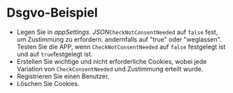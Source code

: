 # <a name="gdpr-sample"></a>Dsgvo-Beispiel

* Legen Sie in *appSettings. JSON*`CheckNotConsentNeeded` auf `false` fest, um Zustimmung zu erfordern. andernfalls auf "true" oder "weglassen". Testen Sie die APP, wenn `CheckNotConsentNeeded` auf `false` festgelegt ist und auf `true`festgelegt ist.
* Erstellen Sie wichtige und nicht erforderliche Cookies, wobei jede Variation von `CheckConsentNeeded` und Zustimmung erteilt wurde.
* Registrieren Sie einen Benutzer.
* Löschen Sie Cookies.
